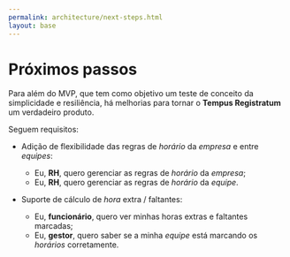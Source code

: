 ```yaml
---
permalink: architecture/next-steps.html
layout: base
---
```

# Próximos passos

Para além do MVP, que tem como objetivo um teste de conceito da simplicidade e resiliência, há melhorias para tornar o **Tempus Registratum** um verdadeiro produto.

Seguem requisitos:

* Adição de flexibilidade das regras de *horário* da *empresa* e entre *equipes*:
  * Eu, **RH**, quero gerenciar as regras de *horário* da *empresa*;
  * Eu, **RH**, quero gerenciar as regras de *horário* da *equipe*.

* Suporte de cálculo de *hora* extra / faltantes:
  * Eu, **funcionário**, quero ver minhas horas extras  e faltantes marcadas;
  * Eu, **gestor**, quero saber se a minha *equipe* está marcando os *horários* corretamente.
